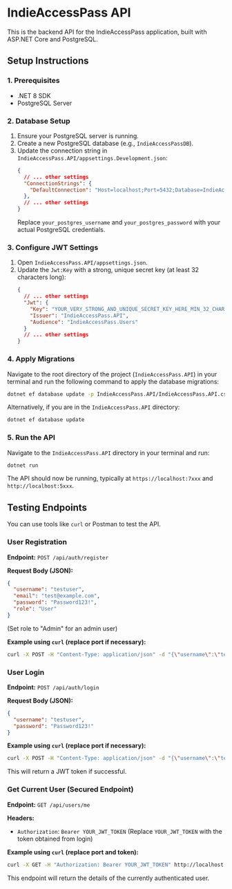 # IndieAccessPass API

This is the backend API for the IndieAccessPass application, built with ASP.NET Core and PostgreSQL.

## Setup Instructions

### 1. Prerequisites

*   .NET 8 SDK
*   PostgreSQL Server

### 2. Database Setup

1.  Ensure your PostgreSQL server is running.
2.  Create a new PostgreSQL database (e.g., `IndieAccessPassDB`).
3.  Update the connection string in `IndieAccessPass.API/appsettings.Development.json`:
    ```json
    {
      // ... other settings
      "ConnectionStrings": {
        "DefaultConnection": "Host=localhost;Port=5432;Database=IndieAccessPassDB;Username=your_postgres_username;Password=your_postgres_password;"
      },
      // ... other settings
    }
    ```
    Replace `your_postgres_username` and `your_postgres_password` with your actual PostgreSQL credentials.

### 3. Configure JWT Settings

1.  Open `IndieAccessPass.API/appsettings.json`.
2.  Update the `Jwt:Key` with a strong, unique secret key (at least 32 characters long):
    ```json
    {
      // ... other settings
      "Jwt": {
        "Key": "YOUR_VERY_STRONG_AND_UNIQUE_SECRET_KEY_HERE_MIN_32_CHARS",
        "Issuer": "IndieAccessPass.API",
        "Audience": "IndieAccessPass.Users"
      }
      // ... other settings
    }
    ```

### 4. Apply Migrations

Navigate to the root directory of the project (`IndieAccessPass.API`) in your terminal and run the following command to apply the database migrations:

```bash
dotnet ef database update -p IndieAccessPass.API/IndieAccessPass.API.csproj -s IndieAccessPass.API/IndieAccessPass.API.csproj
```
Alternatively, if you are in the `IndieAccessPass.API` directory:
```bash
dotnet ef database update
```

### 5. Run the API

Navigate to the `IndieAccessPass.API` directory in your terminal and run:

```bash
dotnet run
```

The API should now be running, typically at `https://localhost:7xxx` and `http://localhost:5xxx`.

## Testing Endpoints

You can use tools like `curl` or Postman to test the API.

### User Registration

**Endpoint:** `POST /api/auth/register`

**Request Body (JSON):**

```json
{
  "username": "testuser",
  "email": "test@example.com",
  "password": "Password123!",
  "role": "User" 
}
```
(Set role to "Admin" for an admin user)

**Example using `curl` (replace port if necessary):**

```bash
curl -X POST -H "Content-Type: application/json" -d "{\"username\":\"testuser\",\"email\":\"test@example.com\",\"password\":\"Password123!\",\"role\":\"User\"}" http://localhost:5000/api/auth/register
```

### User Login

**Endpoint:** `POST /api/auth/login`

**Request Body (JSON):**

```json
{
  "username": "testuser",
  "password": "Password123!"
}
```

**Example using `curl` (replace port if necessary):**

```bash
curl -X POST -H "Content-Type: application/json" -d "{\"username\":\"testuser\",\"password\":\"Password123!\"}" http://localhost:5000/api/auth/login
```

This will return a JWT token if successful.

### Get Current User (Secured Endpoint)

**Endpoint:** `GET /api/users/me`

**Headers:**

*   `Authorization`: `Bearer YOUR_JWT_TOKEN` (Replace `YOUR_JWT_TOKEN` with the token obtained from login)

**Example using `curl` (replace port and token):**

```bash
curl -X GET -H "Authorization: Bearer YOUR_JWT_TOKEN" http://localhost:5000/api/users/me
```

This endpoint will return the details of the currently authenticated user.